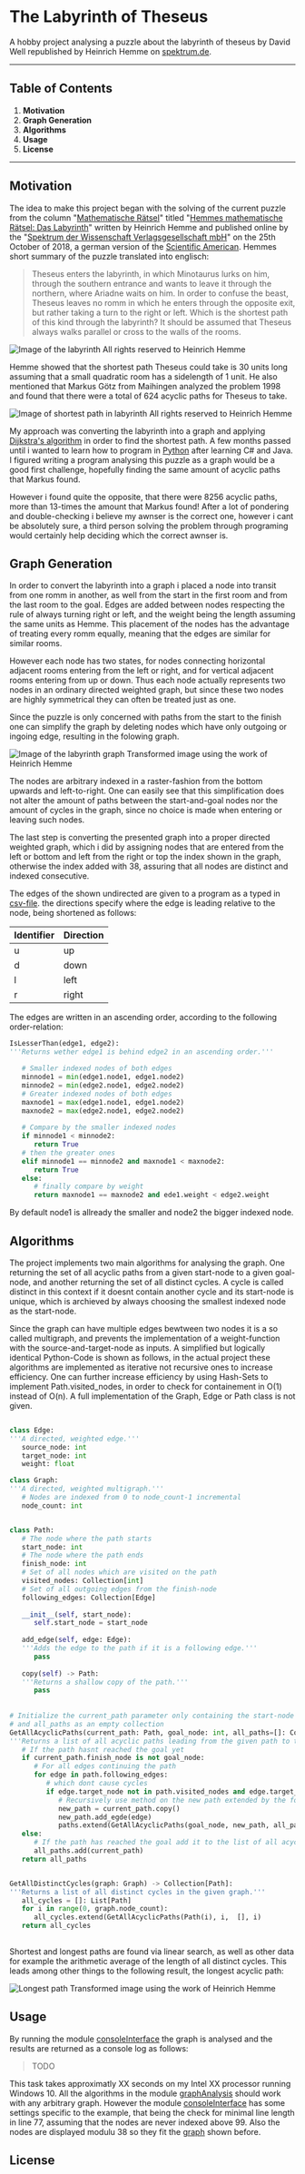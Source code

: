 # The Labyrinth of Theseus
A hobby project analysing a puzzle about the labyrinth of theseus by David Well republished by Heinrich Hemme on [spektrum.de](https://www.spektrum.de/).

---
## Table of Contents
1. **Motivation**
2. **Graph Generation**
3. **Algorithms**
4. **Usage**
5. **License**
---
## Motivation
The idea to make this project began with the solving of the current puzzle from the column "[Mathematische Rätsel](https://www.spektrum.de/raetsel/)" titled "[Hemmes mathematische Rätsel: Das Labyrinth](https://www.spektrum.de/raetsel/das-labyrinth/1577642)" written by Heinrich Hemme and published online by the "[Spektrum der Wissenschaft Verlagsgesellschaft mbH](https://www.spektrumverlag.de/impressum/)" on the 25th October of 2018, a german version of the [Scientific American](https://www.scientificamerican.com/). Hemmes short summary of the puzzle translated into englisch:

> Theseus enters the labyrinth, in which Minotaurus lurks on him, through the 
> southern entrance and wants to leave it through the northern, where Ariadne waits
> on him. In order to confuse the beast, Theseus leaves no romm in which he enters 
> through the opposite exit, but rather taking a turn to the right or left. Which is
> the shortest path of this kind through the labyrinth? It should be assumed that 
> Theseus always walks parallel or cross to the walls of the rooms.

![Image of the labyrinth](/LabyrinthOfTheseus/resources/labyrinth.png)
All rights reserved to Heinrich Hemme

Hemme showed that the shortest path Theseus could take is 30 units long assuming that a small quadratic room has a sidelength of 1 unit. He also mentioned that Markus Götz from Maihingen analyzed the problem 1998 and found that there were a total of 624 acyclic paths for Theseus to take.

![Image of shortest path in labyrinth](/LabyrinthOfTheseus/resources/shortestPath.png)
All rights reserved to Heinrich Hemme

My approach was converting the labyrinth into a graph and applying [Dijkstra's algorithm](https://en.wikipedia.org/wiki/Dijkstra%27s_algorithm) in order to find the shortest path. A few months passed until i wanted to learn how to program in [Python](https://en.wikipedia.org/wiki/Python_(programming_language)) after learning C# and Java. I figured writing a program analysing this puzzle as a graph would be a good first challenge, hopefully finding the same amount of acyclic paths that Markus found.

However i found quite the opposite, that there were 8256 acyclic paths, more than 13-times the amount that Markus found! After a lot of pondering and double-checking i believe my awnser is the correct one, however i cant be absolutely sure, a third person solving the problem through programing would certainly help deciding which the correct awnser is.
## Graph Generation
In order to convert the labyrinth into a graph i placed a node into transit from one romm in another, as well from the start in the first room and from the last room to the goal. Edges are added between nodes respecting the rule of always turning right or left, and the weight being the length assuming the same units as Hemme. This placement of the nodes has the advantage of treating every romm equally, meaning that the edges are similar for similar rooms.

However each node has two states, for nodes connecting horizontal adjacent rooms entering from the left or right, and for vertical adjacent rooms entering from up or down. Thus each node actually represents two nodes in an ordinary directed weighted graph, but since these two nodes are highly symmetrical they can often be treated just as one.

Since the puzzle is only concerned with paths from the start to the finish one can simplify the graph by deleting nodes which have only outgoing or ingoing edge, resulting in the folowing graph.

![Image of the labyrinth graph](/LabyrinthOfTheseus/resources/graph.png)
Transformed image using the work of Heinrich Hemme

The nodes are arbitrary indexed in a raster-fashion from the bottom upwards and left-to-right. One can easily see that this simplification does not alter the amount of paths between the start-and-goal nodes nor the amount of cycles in the graph, since no choice is made when entering or leaving such nodes.

The last step is converting the presented graph into a proper directed weighted graph, which i did by assigning nodes that are entered from the left or bottom and left from the right or top the index shown in the graph, otherwise the index added with 38, assuring that all nodes are distinct and indexed consecutive.

The edges of the shown undirected are given to a program as a typed in [csv-file](/LabyrinthOfTheseus/resources/labyrinthEdges.csv). the directions specify where the edge is leading relative to the node, being shortened as follows:

Identifier | Direction
-----------|----------
u | up
d | down
l | left
r | right

The edges are written in an ascending order, according to the following order-relation:

```python
IsLesserThan(edge1, edge2):
'''Returns wether edge1 is behind edge2 in an ascending order.'''

   # Smaller indexed nodes of both edges
   minnode1 = min(edge1.node1, edge1.node2)
   minnode2 = min(edge2.node1, edge2.node2)
   # Greater indexed nodes of both edges
   maxnode1 = max(edge1.node1, edge1.node2)
   maxnode2 = max(edge2.node1, edge2.node2)
   
   # Compare by the smaller indexed nodes
   if minnode1 < minnode2:
      return True
   # then the greater ones
   elif minnode1 == minnode2 and maxnode1 < maxnode2:
      return True
   else:
      # finally compare by weight
      return maxnode1 == maxnode2 and ede1.weight < edge2.weight
```

By default node1 is allready the smaller and node2 the bigger indexed node.
## Algorithms
The project implements two main  algorithms for analysing the graph. One returning the set of all acyclic paths from a given start-node to a given goal-node, and another returning the set of all distinct cycles. A cycle is called distinct in this context if it doesnt contain another cycle and its start-node is unique, which is archieved by always choosing the smallest indexed node as the start-node.

Since the graph can have multiple edges bewtween two nodes it is a so called multigraph, and prevents the implementation of a weight-function with the source-and-target-node as inputs. A simplified but logically identical Python-Code is shown as follows, in the actual project these algorithms are implemented  as iterative not recursive ones to increase efficiency. One can further increase efficiency by using Hash-Sets to implement Path.visited_nodes, in order to check for containement in O(1) instead of O(n). A full implementation of the Graph, Edge or Path class is not given.

```python

class Edge:
'''A directed, weighted edge.''' 
   source_node: int
   target_node: int
   weight: float

class Graph:
'''A directed, weighted multigraph.'''
   # Nodes are indexed from 0 to node_count-1 incremental
   node_count: int


class Path:
   # The node where the path starts
   start_node: int
   # The node where the path ends
   finish_node: int
   # Set of all nodes which are visited on the path
   visited_nodes: Collection[int]
   # Set of all outgoing edges from the finish-node
   following_edges: Collection[Edge]
   
   __init__(self, start_node):
      self.start_node = start_node
  
   add_edge(self, edge: Edge):
   '''Adds the edge to the path if it is a following edge.'''
      pass
   
   copy(self) -> Path:
   '''Returns a shallow copy of the path.'''
      pass
      
      
# Initialize the current_path parameter only containing the start-node
# and all_paths as an empty collection
GetAllAcyclicPaths(current_path: Path, goal_node: int, all_paths=[]: Collection[Path], ignore_nodes=0: int) -> Collection[Path]:
'''Returns a list of all acyclic paths leading from the given path to the goal-node.'''
   # If the path hasnt reached the goal yet
   if current_path.finish_node is not goal_node:
      # For all edges continuing the path
      for edge in path.following_edges:
         # which dont cause cycles
         if edge.target_node not in path.visited_nodes and edge.target_node >= ignore_nodes:
            # Recursively use method on the new path extended by the following edge
            new_path = current_path.copy()
            new_path.add_egde(edge)
            paths.extend(GetAllAcyclicPaths(goal_node, new_path, all_paths)   
   else:
      # If the path has reached the goal add it to the list of all acyclic paths
      all_paths.add(current_path)
   return all_paths


GetAllDistinctCycles(graph: Graph) -> Collection[Path]:
'''Returns a list of all distinct cycles in the given graph.'''
   all_cycles = []: List[Path]
   for i in range(0, graph.node_count):
      all_cycles.extend(GetAllAcyclicPaths(Path(i), i,  [], i)
   return all_cycles
   
```

Shortest and longest paths are found via linear search, as well as other data for example the arithmetic average of the length of all distinct cycles. This leads among other things to the following result, the longest acyclic path:

![Longest path](/LabyrinthOfTheseus/resources/longestPath.png)
Transformed image using the work of Heinrich Hemme

## Usage

By running the module [consoleInterface](/LabyrinthOfTheseus/consoleInterface.py) the graph is analysed and the results are returned as a console log as follows:

> TODO

This task takes approximatly XX seconds on my Intel XX processor running Windows 10. All the algorithms in the module [graphAnalysis](/LabyrinthOfTheseus/graphAnalysis.py) should work with any arbitrary graph. However the module [consoleInterface](/LabyrinthOfTheseus/consoleInterface.py) has some settings specific to the example, that being the check for minimal line length in line 77, assuming that the nodes are never indexed above 99. Also the nodes are displayed modulu 38 so they fit the [graph](/LabyrinthOfTheseus/resources/graph.png) shown before.

## License
